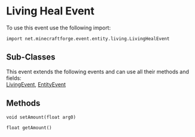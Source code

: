 # Living Heal Event

To use this event use the following import:
```groovy:no-line-numbers
import net.minecraftforge.event.entity.living.LivingHealEvent
```

## Sub-Classes
This event extends the following events and can use all their methods and fields: <br>
[LivingEvent](living_event/living_event.md), [EntityEvent](entity_event/entity_event.md)

## Methods
```groovy:no-line-numbers
void setAmount(float arg0)
```

```groovy:no-line-numbers
float getAmount()
```
